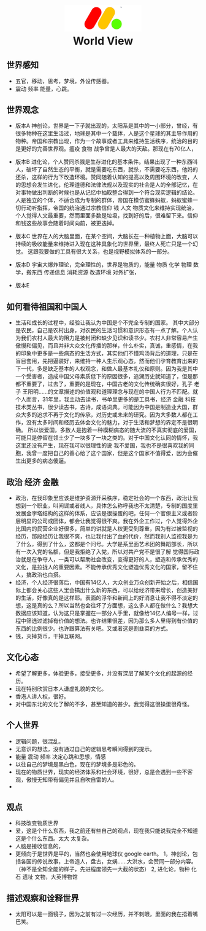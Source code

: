  <h1  align="center"> 
  <br>
  <a href="https://github.com/shuzijianzao/Spiral3D/blob/master/Picture/SHUZIJIANZAO"><img src="https://github.com/shuzijianzao/Spiral3D/blob/master/Picture/SHUZIJIANZAO.png" alt="SHUZIJIANZAO" width="200"></a>
  <br>
   World View
  <br>
</h1>

## 世界感知
- 五官，移动，思考，梦境，外设传感器。
- 震动 频率 能量，心跳。

## 世界观念
- 版本A
   神创论，世界是一下子就出现的，太阳系是其中的一小部分，曾经，有很多物种在这里生活过，地球是其中一个载体，人是这个星球的其主导作用的物种。帝国和宗教出现，作为一个故事或者工具来维持生活秩序，统治的目的是更好的完善世界观。瘟疫 食物 战争曾是人最大的天敌。那现在有70亿人，

- 版本B
   进化论，个人赞同杀戮是生存进化的基本条件。结果出现了一种东西叫人，破坏了自然生态的平衡，就是需要吃东西，就杀，不需要吃东西，他妈的还杀，这样的行为下改造环境。赞同随着认知的提高以及周围环境的改变，人的思想会发生进化，伦理道德和法律法规以及现实的社会是人的全部记忆，在对事物做出判断的时候也是从记忆中抽取整合得到一个符合现实逻辑的结论。人是独立的个体，不适合成为专制的群体，帝国在模仿蜜蜂蚂蚁，蚂蚁蜜蜂一切行动听指挥，帝国的统治通过宗教信仰 钱 人文 物质文化来维持实现统治，个人觉得人文最重要，然而里面多数是垃圾，找到好的后，很难留下来。信仰和钱这些故事会随着时间向前，被更迭掉。 

- 版本C
   世界在人的大脑里面，在某个空间，大脑长在一种植物上面，大脑可以持续的吸收能量来维持进入现在这种具象化的世界里，最终人死亡只是一个幻觉。
   这跟我要做的工具有很大关系，也是视野模拟体系的一部分。

- 版本D
   宇宙大爆炸理论，完全理性的，世界是物质的，能量 物质 化学 物理 数学，搬东西 传递信息 消耗资源 改造环境 对外扩张，

- 版本E


## 如何看待祖国和中国人
- 生活和成长的过程中，经验让我认为中国是个不完全专制的国家。
  其中大部分是农民，自己是农村出身，对农民的生活习惯和意识形态有一点了解。个人认为我们农村人最大的阻力是被封闭和缺少见识和读书少。农村人非常容易产生傲慢和偏见，而且并非大众文化传播的那样，什么朴实，真诚，重感情，在我的印象中更多是一些病态的生活方式，其实他们不懂鸡汤背后的道理，只是在盲目套用，先把逼装好，来维持一种人生乐观心态，然而他们孕育教育出来的下一代，多是缺乏基本的人权观念，和做人最基本礼仪和原则。因为我是其中一个受害者，造成中国父母素质低下的原因很多，追溯历史就知道了，但是那都不重要了，过去了，重要的是现在，中国古老的文化传统确实很好，孔子 老子 王阳明......的文章描述的价值观和道理理念与现在的中国人行为不匹配。就个人而言，31年里，我主动去读书，书单里更多的是工具书，经济 金融 科技技术类丛书，很少读古书，古诗，成语词典。可能因为中国是制造业大国，群众大多的追求不再于文化的传承，对历史或未来的研究。因为大多数人都在工作，没有太多时间和经历去体会文化的魅力，对于生活和梦想的界定不是很明确。 所以谈爱国，多数人是抱着一种模糊病态的随大流的不真实彻底的爱国，可能只是停留在领土少了一块多了一块之类的。对于中国文化认同的情怀，我这里还没有产生，现在我可以很理性的说 我不爱国，我也不是很喜欢我的同胞，我曾一度把自己的善心给了这个国家，但是这个国家不值得爱，因为会催生出更多的病态傻逼。

## 政治 经济 金融
- 政治，在我印象里应该是维护资源开采秩序，稳定社会的一个东西，政治让我想到一个职业，叫间谍或者线人，具体怎么称呼我也不太清楚，专制的国度里发展金字塔结构的这样的体系，应该是很操蛋的吧，任何一个官僚主义或者阶层明显的公司或团体，都会让我觉得很不爽。我在外企工作过，个人觉得外企比国内的民营企业好很多，简单的讲就是人权更受到尊重，因为有过被监视的经历，那段经历让我很不爽，也让我付出了血的代价，然而我别人监视我是为了什么，得到了什么，这都是个问号。大学是系里面艺术团的舞蹈部长，所以有一次入党的名额，但是我拒绝了入党，所以对共产党不是很了解
觉得国际政治就是在争夺人，一类可以帮助社会改变，变得更好的人，塑造和传承优秀的文化，是拉拢人的重要因素。不能传承优秀文化塑造优秀文化的国家，留不住人，搞政治也白搭。
- 经济，个人经济很落后，中国有14亿人，大众创业万众创新开始之后，相信国际上都会关心这些人里会搞出什么新的东西，可以给经济带来增长，创造美好的生活，好像真的是这样耶。表面的浮华和新闻上的好消息让我不得不淡定的想，这是真的么？所以当然也会往坏了方面想，这么多人都在做什么？我想大数据应该知道，认为这只是掌握在一部分人手里，就像给14亿人编号一样，过程中筛选过滤掉有价值的想法。也许结果很差，因为那么多人里得到有价值的东西的比例很少。也许跟算法有关吧。又或者这是割韭菜的方式。
- 钱，灭掉货币，干掉互联网。

## 文化心态
- 希望了解更多，体验更多，接受更多，并没有深层了解某个文化的起源的经历。
- 现在特别欣赏日本人谦虚礼貌的文化。
- 香港人讲人权，很好。
- 对中国东北的文化了解的不多，甚至知道的甚少。我觉得这很操蛋很奇怪。

## 个人世界
- 逻辑问题，很混乱。
- 无意识的想法，没有通过自己的逻辑思考瞬间得到的提示。
- 能量 震动 频率 决定心跳和思想，情感
- 以往自己的梦境是黑白色，现在的梦境多是彩色的。
- 现在的物质世界，现实的经济体系和社会环境，很好，总是会遇到一些不客观，傲慢无知带有偏见并且自吹自雷的人。
- 

## 观点
- 科技改变物质世界
- 爱，这是个什么东西，我之前还有些自己的观点，现在我只能说我完全不知道这是个什么东西。太大 太复杂。
- 人脑是接收信息的，
- 更倾向于是世界是平的，当然也会使用地球仪 google earth。
1，神创论，包括各国的传说故事，上帝造人，盘古，女娲......大洪水，会赞同一部分内容。（神不是全知全能的样子，先进程度领先一大截的状态）
2, 进化论，物种 化石 遗址 文物，大英博物馆

  
## 描述观察和诠释世界
- 太阳可以是一面镜子，因为之前有过一次经历，并不刺眼，里面的我在捂着嘴巴笑。